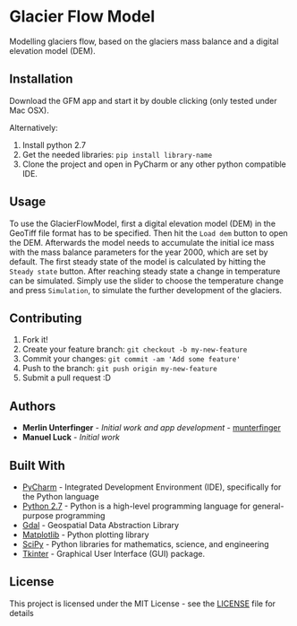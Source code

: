 # Glacier Flow Model

Modelling glaciers flow, based on the glaciers mass balance and a digital elevation model (DEM).

## Installation

Download the GFM app and start it by double clicking (only tested under Mac OSX).

Alternatively:
1. Install python 2.7
2. Get the needed libraries: `pip install library-name`
3. Clone the project and open in PyCharm or any other python compatible IDE.

## Usage

To use the GlacierFlowModel, first a digital elevation model (DEM) in the GeoTiff
file format has to be specified. Then hit the `Load dem` button to open the DEM.
Afterwards the model needs to accumulate the initial ice mass with the mass 
balance parameters for the year 2000, which are set by default. 
The first steady state of the model is calculated by hitting the `Steady state` button.
After reaching steady state a change in temperature can be simulated. Simply use 
the slider to choose the temperature change and press `Simulation`, 
to simulate the further development of the glaciers.


## Contributing

1. Fork it!
2. Create your feature branch: `git checkout -b my-new-feature`
3. Commit your changes: `git commit -am 'Add some feature'`
4. Push to the branch: `git push origin my-new-feature`
5. Submit a pull request :D

## Authors

* **Merlin Unterfinger** - *Initial work and app development* - [munterfinger](https://github.com/munterfinger)
* **Manuel Luck** - *Initial work*

## Built With

* [PyCharm](https://www.jetbrains.com) -  Integrated Development Environment (IDE), specifically for the Python language
* [Python 2.7](https://www.python.org) - Python is a high-level programming language for general-purpose programming
* [Gdal](http://www.gdal.org) - Geospatial Data Abstraction Library
* [Matplotlib](https://matplotlib.org) - Python plotting library
* [SciPy](https://www.scipy.org) - Python libraries for mathematics, science, and engineering
* [Tkinter](https://wiki.python.org/moin/TkInter) - Graphical User Interface (GUI) package.

## License

This project is licensed under the MIT License - see the [LICENSE](LICENSE) file for details
